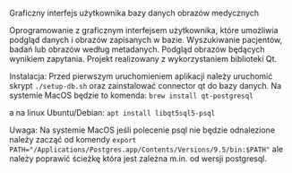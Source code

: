 Graficzny interfejs użytkownika bazy danych obrazów medycznych

Oprogramowanie z graficznym interfejsem użytkownika, które umożliwia podgląd danych i obrazów zapisanych
w bazie. Wyszukiwanie pacjentów, badań lub obrazów według metadanych. Podgląd obrazów będących
wynikiem zapytania. Projekt realizowany z wykorzystaniem biblioteki Qt.


Instalacja:
Przed pierwszym uruchomieniem aplikacji należy uruchomić skrypt `./setup-db.sh`
oraz zainstalować connector qt do bazy danych. Na systemie MacOS będzie to komenda: 
`brew install qt-postgresql`

a na linux Ubuntu/Debian:
`apt install libqt5sql5-psql`

Uwaga: Na systemie MacOS jeśli polecenie psql nie będzie odnalezione należy zacząć od
komendy `export PATH="/Applications/Postgres.app/Contents/Versions/9.5/bin:$PATH"`
ale należy poprawić ścieżkę która jest zależna m.in. od wersji postgresql.
